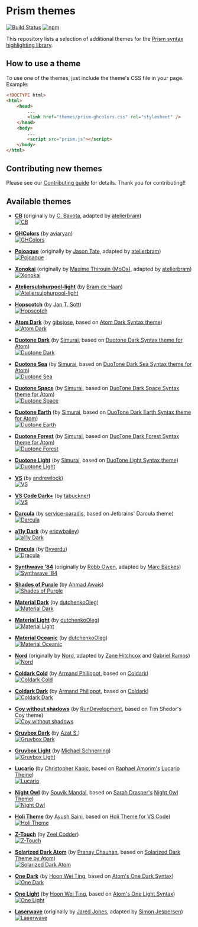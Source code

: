 # Prism themes

[![Build Status](https://github.com/PrismJS/prism-themes/workflows/CI/badge.svg)](https://github.com/PrismJS/prism-themes/actions)
[![npm](https://img.shields.io/npm/dw/prism-themes.svg)](https://www.npmjs.com/package/prism-themes)

This repository lists a selection of additional themes for the [Prism syntax highlighting library](http://prismjs.com/).

## How to use a theme

To use one of the themes, just include the theme's CSS file in your page. Example:

```html
<!DOCTYPE html>
<html>
    <head>
        ...
        <link href="themes/prism-ghcolors.css" rel="stylesheet" />
    </head>
    <body>
        ...
        <script src="prism.js"></script>
    </body>
</html>
```

## Contributing new themes

Please see our [Contributing guide](CONTRIBUTING.md) for details. Thank you for contributing!!

## Available themes

* [__CB__](https://cdnjs.cloudflare.com/ajax/libs/prism-themes/1.9.0/prism-cb.min.css) (originally by [C. Bavota](https://bitbucket.org/cbavota), adapted by [atelierbram](https://github.com/atelierbram))<br />
[![CB](screenshots/prism-cb.png)](themes/prism-cb.css)

* [__GHColors__](https://cdnjs.cloudflare.com/ajax/libs/prism-themes/1.9.0/prism-ghcolors.min.css) (by [aviaryan](https://github.com/aviaryan))<br />
[![GHColors](screenshots/prism-ghcolors.png)](themes/prism-ghcolors.css)

* [__Pojoaque__](https://cdnjs.cloudflare.com/ajax/libs/prism-themes/1.9.0/prism-pojoaque.min.css) (originally by [Jason Tate](http://web-cms-designs.com/ftopict-10-pojoaque-style-for-highlight-js-code-highlighter.html), adapted by [atelierbram](https://github.com/atelierbram))<br />
[![Pojoaque](screenshots/prism-pojoaque.png)](themes/prism-pojoaque.css)

* [__Xonokai__](https://cdnjs.cloudflare.com/ajax/libs/prism-themes/1.9.0/prism-xonokai.min.css) (originally by [Maxime Thirouin (MoOx)](https://github.com/MoOx), adapted by [atelierbram](https://github.com/atelierbram))<br />
[![Xonokai](screenshots/prism-xonokai.png)](themes/prism-xonokai.css)

* [__Ateliersulphurpool-light__](themes/prism-base16-ateliersulphurpool.light.css) (by [Bram de Haan](https://github.com/atelierbram))<br />
[![Ateliersulphurpool-light](screenshots/prism-base16-ateliersulphurpool.light.png)](themes/prism-base16-ateliersulphurpool.light.css)

* [__Hopscotch__](https://cdnjs.cloudflare.com/ajax/libs/prism-themes/1.9.0/prism-hopscotch.min.css) (by [Jan T. Sott](https://github.com/idleberg))<br />
[![Hopscotch](screenshots/prism-hopscotch.png)](themes/prism-hopscotch.css)

* [__Atom Dark__](https://cdnjs.cloudflare.com/ajax/libs/prism-themes/1.9.0/prism-atom-dark.min.css) (by [gibsjose](https://github.com/gibsjose), based on [Atom Dark Syntax theme](https://github.com/atom/atom-dark-syntax))<br />
[![Atom Dark](screenshots/prism-atom-dark.png)](themes/prism-atom-dark.css)

* [__Duotone Dark__](https://cdnjs.cloudflare.com/ajax/libs/prism-themes/1.9.0/prism-duotone-dark.min.css) (by [Simurai](https://github.com/simurai), based on [Duotone Dark Syntax theme for Atom](https://github.com/simurai/duotone-dark-syntax))<br />
[![Duotone Dark](screenshots/prism-duotone-dark.png)](themes/prism-duotone-dark.css)

* [__Duotone Sea__](https://cdnjs.cloudflare.com/ajax/libs/prism-themes/1.9.0/prism-duotone-sea.min.css) (by [Simurai](https://github.com/simurai), based on [DuoTone Dark Sea Syntax theme for Atom](https://github.com/simurai/duotone-dark-sea-syntax))<br />
[![Duotone Sea](screenshots/prism-duotone-sea.png)](themes/prism-duotone-sea.css)

* [__Duotone Space__](https://cdnjs.cloudflare.com/ajax/libs/prism-themes/1.9.0/prism-duotone-space.min.css) (by [Simurai](https://github.com/simurai), based on [DuoTone Dark Space Syntax theme for Atom](https://github.com/simurai/duotone-dark-space-syntax))<br />
[![Duotone Space](screenshots/prism-duotone-space.png)](themes/prism-duotone-space.css)

* [__Duotone Earth__](https://cdnjs.cloudflare.com/ajax/libs/prism-themes/1.9.0/prism-duotone-earth.min.css) (by [Simurai](https://github.com/simurai), based on [DuoTone Dark Earth Syntax theme for Atom](https://github.com/simurai/duotone-dark-earth-syntax))<br />
[![Duotone Earth](screenshots/prism-duotone-earth.png)](themes/prism-duotone-earth.css)

* [__Duotone Forest__](https://cdnjs.cloudflare.com/ajax/libs/prism-themes/1.9.0/prism-duotone-forest.min.css) (by [Simurai](https://github.com/simurai), based on [DuoTone Dark Forest Syntax theme for Atom](https://github.com/simurai/duotone-dark-forest-syntax))<br />
[![Duotone Forest](screenshots/prism-duotone-forest.png)](themes/prism-duotone-forest.css)

* [__Duotone Light__](https://cdnjs.cloudflare.com/ajax/libs/prism-themes/1.9.0/prism-duotone-light.min.css) (by [Simurai](https://github.com/simurai), based on [DuoTone Light Syntax theme](https://github.com/simurai/duotone-light-syntax))<br />
[![Duotone Light](screenshots/prism-duotone-light.png)](themes/prism-duotone-light.css)

* [__VS__](https://cdnjs.cloudflare.com/ajax/libs/prism-themes/1.9.0/prism-vsc-dark-plus.min.css) (by [andrewlock](https://github.com/andrewlock))<br />
[![VS](screenshots/prism-vs.png)](themes/prism-vs.css)

* [__VS Code Dark+__](themes/prism-vsc-dark-plus.css) (by [tabuckner](https://github.com/tabuckner))<br />
[![VS](screenshots/prism-vsc-dark-plus.png)](themes/prism-vsc-dark-plus.css)

* [__Darcula__](https://cdnjs.cloudflare.com/ajax/libs/prism-themes/1.9.0/prism-darcula.min.css) (by [service-paradis](https://github.com/service-paradis), based on Jetbrains' Darcula theme)<br />
[![Darcula](screenshots/prism-darcula.png)](themes/prism-darcula.css)

* [__a11y Dark__](https://cdnjs.cloudflare.com/ajax/libs/prism-themes/1.9.0/prism-a11y-dark.min.css) (by [ericwbailey](https://github.com/ericwbailey))<br />
[![a11y Dark](screenshots/prism-a11y-dark.png)](themes/prism-a11y-dark.css)

* [__Dracula__](https://cdnjs.cloudflare.com/ajax/libs/prism-themes/1.9.0/prism-dracula.min.css) (by [Byverdu](https://github.com/byverdu))<br />
[![Dracula](screenshots/prism-dracula.png)](themes/prism-dracula.css)

* [__Synthwave '84__](themes/prism-synthwave84.css) (originally by [Robb Owen](https://github.com/robb0wen), adapted by [Marc Backes](https://github.com/themarcba))<br />
[![Synthwave '84](screenshots/prism-synthwave84.png)](themes/prism-synthwave84.css)

* [__Shades of Purple__](https://cdnjs.cloudflare.com/ajax/libs/prism-themes/1.9.0/prism-shades-of-purple.min.css) (by [Ahmad Awais](https://github.com/ahmadawais))<br />
[![Shades of Purple](screenshots/prism-shades-of-purple.png)](themes/prism-shades-of-purple.css)

* [__Material Dark__](https://cdnjs.cloudflare.com/ajax/libs/prism-themes/1.9.0/prism-material-dark.min.css) (by [dutchenkoOleg](https://github.com/dutchenkoOleg))<br />
[![Material Dark](screenshots/prism-material-dark.png)](themes/prism-material-dark.css)

* [__Material Light__](https://cdnjs.cloudflare.com/ajax/libs/prism-themes/1.9.0/prism-material-light.min.css) (by [dutchenkoOleg](https://github.com/dutchenkoOleg))<br />
[![Material Light](screenshots/prism-material-light.png)](themes/prism-material-light.css)

* [__Material Oceanic__](https://cdnjs.cloudflare.com/ajax/libs/prism-themes/1.9.0/prism-material-oceanic.min.css) (by [dutchenkoOleg](https://github.com/dutchenkoOleg))<br />
[![Material Oceanic](screenshots/prism-material-oceanic.png)](themes/prism-material-oceanic.css)

* [__Nord__](https://cdnjs.cloudflare.com/ajax/libs/prism-themes/1.9.0/prism-nord.min.css) (originally by [Nord](https://www.nordtheme.com/), adapted by [Zane Hitchcox](https://github.com/zwhitchcox) and [Gabriel Ramos](https://github.com/gabrieluizramos))<br />
[![Nord](screenshots/prism-nord.png)](themes/prism-nord.css)

* [__Coldark Cold__](https://cdnjs.cloudflare.com/ajax/libs/prism-themes/1.9.0/prism-coldark-cold.min.css) (by [Armand Philippot](https://github.com/ArmandPhilippot), based on [Coldark](https://github.com/ArmandPhilippot/coldark))<br />
[![Coldark Cold](screenshots/prism-coldark-cold.png)](themes/prism-coldark-cold.css)

* [__Coldark Dark__](https://cdnjs.cloudflare.com/ajax/libs/prism-themes/1.9.0/prism-coldark-dark.min.css) (by [Armand Philippot](https://github.com/ArmandPhilippot), based on [Coldark](https://github.com/ArmandPhilippot/coldark))<br />
[![Coldark Dark](screenshots/prism-coldark-dark.png)](themes/prism-coldark-dark.css)

* [__Coy without shadows__](https://cdnjs.cloudflare.com/ajax/libs/prism-themes/1.9.0/prism-coy-without-shadows.min.css) (by [RunDevelopment](https://github.com/RunDevelopment), based on Tim Shedor's Coy theme)<br />
[![Coy without shadows](screenshots/prism-coy-without-shadows.png)](themes/prism-coy-without-shadows.css)

* [__Gruvbox Dark__](https://cdnjs.cloudflare.com/ajax/libs/prism-themes/1.9.0/prism-gruvbox-dark.min.css) (by [Azat S.](https://github.com/azat-io))<br />
[![Gruvbox Dark](screenshots/prism-gruvbox-dark.png)](themes/prism-gruvbox-dark.css)

* [__Gruvbox Light__](https://cdnjs.cloudflare.com/ajax/libs/prism-themes/1.9.0/prism-gruvbox-light.min.css) (by [Michael Schnerring](https://github.com/schnerring))<br />
[![Gruvbox Light](screenshots/prism-gruvbox-light.png)](themes/prism-gruvbox-light.css)

* [__Lucario__](https://cdnjs.cloudflare.com/ajax/libs/prism-themes/1.9.0/prism-lucario.min.css) (by [Christopher Kapic](https://github.com/christopher-kapic), based on [Raphael Amorim's](https://github.com/raphamorim) [Lucario Theme](https://github.com/raphamorim/lucario))<br />
[![Lucario](screenshots/prism-lucario.png)](themes/prism-lucario.css)

* [__Night Owl__](https://cdnjs.cloudflare.com/ajax/libs/prism-themes/1.9.0/prism-night-owl.min.css) (by [Souvik Mandal](https://github.com/SimpleIndian), based on [Sarah Drasner's](https://github.com/sdras) [Night Owl Theme](https://github.com/sdras/night-owl-vscode-theme))<br />
[![Night Owl](screenshots/prism-night-owl.png)](themes/prism-night-owl.css)

* [__Holi Theme__](https://cdnjs.cloudflare.com/ajax/libs/prism-themes/1.9.0/prism-holi-theme.min.css) (by [Ayush Saini](https://github.com/AyushSaini00), based on [Holi Theme for VS Code](https://github.com/AyushSaini00/holi-theme))<br />
[![Holi Theme](screenshots/prism-holi-theme.png)](themes/prism-holi-theme.css)

* [__Z-Touch__](https://cdnjs.cloudflare.com/ajax/libs/prism-themes/1.9.0/prism-z-touch.min.css) (by [Zeel Codder](https://github.com/zeel-codder))<br />
[![Z-Touch](screenshots/prism-z-touch.png)](themes/prism-z-touch.css)

* [__Solarized Dark Atom__](https://cdnjs.cloudflare.com/ajax/libs/prism-themes/1.9.0/prism-solarized-dark-atom.min.css) (by [Pranay Chauhan](https://github.com/PranayChauhan2516), based on [Solarized Dark Theme by Atom](https://github.com/atom/solarized-dark-syntax))<br />
[![Solarized Dark Atom](screenshots/prism-solarized-dark-atom.png)](themes/prism-solarized-dark-atom.css)

* [__One Dark__](https://cdnjs.cloudflare.com/ajax/libs/prism-themes/1.9.0/prism-one-dark.min.css) (by [Hoon Wei Ting](https://github.com/hoonweiting), based on [Atom's One Dark Syntax](https://github.com/atom/atom/tree/master/packages/one-dark-syntax))<br />
[![One Dark](screenshots/prism-one-dark.png)](themes/prism-one-dark.css)

* [__One Light__](https://cdnjs.cloudflare.com/ajax/libs/prism-themes/1.9.0/prism-one-light.min.css) (by [Hoon Wei Ting](https://github.com/hoonweiting), based on [Atom's One Light Syntax](https://github.com/atom/atom/tree/master/packages/one-light-syntax))<br />
[![One Light](screenshots/prism-one-light.png)](themes/prism-one-light.css)

* [__Laserwave__](themes/prism-laserwave.css) (originally by [Jared Jones](https://github.com/Jaredk3nt), adapted by [Simon Jespersen](https://github.com/simjes))<br />
[![Laserwave](screenshots/prism-laserwave.png)](themes/prism-laserwave.css)
